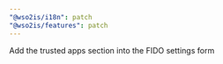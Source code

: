 ```yaml
---
"@wso2is/i18n": patch
"@wso2is/features": patch
---
```


Add the trusted apps section into the FIDO settings form
